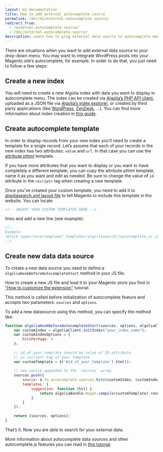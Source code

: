 ```yaml
---
layout: m1-documentation
title: How to add external autocomplete source
permalink: /doc/m1/external-autocomplete-source/
redirect_from:
  - /external-autocomplete-source/
  - /doc/external-autocomplete-source/
description: Learn how to plug external data source to autocomplete menu in Algolia extension for Magento
---
```


There are situations when you want to add external data source to your drop-down menu. You may want to integrate WordPress posts into your Magento site’s autocomplete, for example. In order to do that, you just need to follow a few steps:

## Create a new index

You will need to create a new Algolia index with data you want to display in autocomplete menu. The index can be created via [Algolia’s PHP API client](https://github.com/algolia/algoliasearch-client-php), uploaded as a JSON file via [Algolia’s index explorer](https://www.algolia.com/explorer), or created by third party applications (like [WordPress](https://community.algolia.com/wordpress/), [ZenDesk](https://community.algolia.com/zendesk/), ...). You can find more information about index creation in [this guide](https://www.algolia.com/doc/guides/getting-started/quick-start#creating-your-first-index).

## Create autocomplete template

In order to display records from your new index you’ll need to create a template for a single record. Let’s assume that each of your records in the new index has two attributes: `value` and `url`. In that case you can use the [attribute.phtml](https://github.com/algolia/algoliasearch-magento/blob/master/app/design/frontend/base/default/template/algoliasearch/autocomplete/attribute.phtml) template.

If you have more attributes that you want to display or you want to have completely a different template, you can copy the attribute.phtml template, name it as you want and edit as needed. Be sure to change the value of `id` attribute in the `<script>` tag when creating a new template.

Once you’ve created your custom template, you need to add it to [algoliasearch.xml layout file](https://github.com/algolia/algoliasearch-magento/blob/master/app/design/frontend/base/default/layout/algoliasearch.xml) to tell Magento to include this template in the website. You can locate

```xml
<!-- INSERT YOUR CUSTOM TEMPLATES HERE -->
```

lines and add a new line (see example):

```xml
<!-- 
Example: 
<block type="core/template" template="algoliasearch/[autocomplete_or_instantsearch]/your_custom_template_name.phtml" name="algolia-your-custom-template-name"/> 
-->
```

## Create new data data source

To create a new data source you need to define a `algoliaHookBeforeAutocompleteStart` method in your JS file.

<div class="alert alert-info">
	How to create a new JS file and load it to your Magento store you find in <a href="/magento/doc/m1/customize-extension/">"How to customize the extension"</a> tutorial.
</div>

This method is called before initialization of autocomplete feature and accepts two parameters: `sources` and `options`.

To add a new datasource using this method, you can specify the method like:

```js
function algoliaHookBeforeAutocompleteStart(sources, options, algoliaClient) {
    var customIndex = algoliaClient.initIndex("your_index_name");
    var customIndexOptions = {
        hitsPerPage: 4
    };
    
    // id_of_your_template should be value of ID attribute
    // in <script> tag of your template
    var customTemplate = $('#id_of_your_template').html();
    
    // new source appended to the `sources` array
    sources.push({
        source: $.fn.autocomplete.sources.hits(customIndex, customIndexOptions),
        templates: {
            suggestion: function (hit) {
                return algoliaBundle.Hogan.compile(customTemplate).render(hit);
            }
        }
    });
    
    return [sources, options];
}
```

That’s it. Now you are able to search for your external data.

More information about autocomplete data sources and other autocomplete.js features you can read in [this tutorial](https://www.algolia.com/doc/guides/search/auto-complete#ui).
